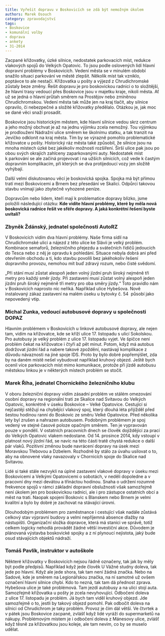 ```yaml
---
title: Vyřešit dopravu v Boskovicích se zdá být nemožným úkolem
authors: Marek Osouch
category: zpravodajství
tags:
- Boskovice
- komunální volby
- doprava
- ankety
- 31-2014 
---
```


Zacpané křižovatky, úzké silnice, nedostatek parkovacích míst, redukce vlakových spojů do Velkých Opatovic. To jsou podle oslovených lidí hlavní dopravní problémy v Boskovicích. Vedení města se v minulém období snažilo situaci parkování ve městě zlepšit. Několik míst tak vzniklo, poptávce to ale nestačí. Křižovatka u pošty a výjezd z Chrudichromské zůstaly beze změny. Řešit dopravu je pro boskovickou radnici o to složitější, že hlavní trasy vedoucí přes Boskovice jsou v majetku kraje, nikoli města. Ať už se jedná o hlavní průtah směrem na Prostějov nebo zmíněnou Chrudichromskou. Vedení města tak může jen na kraj tlačit, aby silnice opravilo, či nebezpečné a složité křižovatky předělalo. Otázkou je, jak moc se dané věci snaží prosadit.

Boskovice jsou historickým městem, kde hlavní silnice vedou skrz centrum a jeho možný obchvat je až na jednu výjimku zcela nemožný. Tou výjimkou je prodloužení Nádražní ulice směrem ke školnímu statku, a tak tranzit na Jevíčko odklonit na kraj města. Tím by se výrazně pomohlo problematické křižovatce u pošty. Historický ráz města také způsobil, že silnice jsou na mnoha místech úzké bez jakékoliv možnosti rozšíření. Širší ulice pak jsou po obou svých okrajích zahlceny zaparkovanými auty. Nedostatek míst k parkování se ale začíná projevovat i na užších silnicích, což vede k častým dopravním komplikacím, při kterých se dva protijedoucí vozy jen složitě vyhýbají.

Další velmi diskutovanou věcí je boskovická spojka. Spojka má být přímou tratí mezi Boskovicemi a Brnem bez přesedání ve Skalici. Odpůrci takovou stavbu vnímají jako zbytečně vyhozené peníze. 

Dopravcům nebo lidem, kteří mají k problematice dopravy blízko, jsme položili následující otázku: **Kde vidíte hlavní problémy, které by měla nová boskovická radnice řešit ve sféře dopravy. A jaká konkrétní řešení byste uvítali?**

### Zbyněk Ždánský, jednatel společnosti AutoRZ

V Boskovicích vidím dva hlavní problémy. Naše firma sídlí na Chrudichromské ulici a nájezd z této ulice ke Slávii je velký problém. Kombinace semaforů, železničního přejezdu a svátečních řidičů jedoucích do Tesca nebo z něj je opravdu k pohledání. Situace nebyla dobrá ani před otevřením obchodu a ti, kdo stavbu povolili bez jakéhokoliv řešení dopravního provozu, nemohou mít buď zdravý rozum, nebo čisté svědomí.

„Při stání musí zůstat alespoň jeden volný jízdní pruh široký nejméně tři metry pro každý směr jízdy. Při zastavení musí zůstat volný alespoň jeden jízdní pruh široký nejméně tři metry pro oba směry jízdy.“ Toto pravidlo nám v Boskovicích naprosto nic neříká. Například ulice Hybešova. Nově instalovaný zákaz zastavení na malém úseku u bytovky č. 54  působí jako nepovedený vtip.

### Michal Zunka, vedoucí autobusové dopravy u společnosti DOPAZ

Hlavním problémem v Boskovicích u linkové autobusové dopravy, ale nejen tam, vidím na křižovatce, kde se kříží ulice 17. listopadu s ulicí Sokolskou. Pro autobusy je velký problém z ulice 17. listopadu vyjet. Ve špičce není problém čekat na křižovatce i čtyři až pět minut. Potom, když má autobus dodržovat jízdní řád a nabere takové zpoždění, nastávají komplikace z důvodu návaznosti na jiné spoje IDS. Proto by bylo dobré popřemýšlet, zda by na daném místě nešel vybudovat například kruhový objezd. Ještě bych ocenil více parkovacích míst mimo komunikace, protože při jízdě autobusu městskou linkou je v některých místech problém se stočit.

### Marek Říha, jednatel Chornického železničního klubu

V oboru železniční dopravy vidím zásadní problém ve stálém omezování osobní dopravy na regionální trati ze Skalice nad Svitavou do Velkých Opatovic, konkrétně v úseku Boskovice – Velké Opatovice. Cestující si nejčastěji stěžují na chybějící vlakový spoj, který dlouhá léta přijížděl před šestou hodinou ranní do Boskovic ze směru Velké Opatovice. Před několika lety byl zrušen a nahrazen autobusem. Podobným problémem je spoj vedený ve stejné časové poloze opačným směrem. Ten je vypravován pouze v pondělí. V ostatních pracovních dnech se člověk dojíždějící za prací do Velkých Opatovic vlakem nedostane. Od 14. prosince 2014, kdy vstoupí v platnost nový jízdní řád, se navíc na této části tratě chystá redukce o další pár vlaků. Pozitivní změnou bude navrácení dopravy na úsek mezi Moravskou Třebovou a Dzbelem. Rozhodně by stálo za úvahu usilovat o to, aby na obnovené vlaky navazovaly v Chornicích spoje do Skalice nad Svitavou.

Lidé si také stále nezvykli na úplné zastavení vlakové dopravy v úseku mezi Boskovicemi a Velkými Opatovicemi o sobotách, v neděli dopoledne a v pracovní dny mezi devátou a třináctou hodinou. Snaha o udržení rozumné frekvence spojů v rámci základní dopravní obslužnosti však samozřejmě není úkolem jen pro boskovickou radnici, ale i pro zástupce ostatních obcí a měst na trati. Naopak spojení Boskovic s Blanskem nebo Brnem je velmi kvalitní a bylo by dobré je zachovat na stávající úrovni. 

Dlouhodobým problémem pro zaměstnance i cestující však nadále zůstává celkový stav výpravní budovy a velmi nepříjemná absence dlažby na nástupišti. Organizační složka dopravce, která má stanici ve správě, totiž celkem logicky nehodlá provádět žádné větší investiční akce. Důvodem je plánovaná výstavba boskovické spojky a z ní plynoucí nejistota, jaký bude osud stávajících objektů nádraží.

### Tomáš Pavlík, instruktor v autoškole

Některé křižovatky v Boskovicích nejsou řádně označeny, tak jak by měly být podle předpisů. Například když jede člověk U Vážné studny doleva, tak jede po hlavní. Když ale jede shora, tak tam není žádná značka. Nebo na Sadové, kde je směrem na Legionářskou značka, na ní samotné už ovšem označení hlavní silnice chybí. Kdo to nezná, tak tam dá přednost zprava. Hybešova ulice je také problémová. Tam jezdí autobusy a na ulici stojí auta. Samozřejmě křižovatka u pošty je zcela nevyhovující. Odbočení doleva z ulice 17. listopadu je problém. Já bych tam viděl kruhový objezd. Jde samozřejmě o to, jestli by takový objezd pomohl. Pak odbočit doleva na silnici od Chrudichrom je taky problém. Provoz je čím dál větší. Ve čtvrtek a v pátek jsou Boskovice zacpané, zvlášť když lidé vyráží do supermarketů na nákupy. Problémovým místem je i odbočení doleva z Mánesovy ulice, zvlášť když těsně za křižovatkou jsou koleje, ale tam nevím, co by se muselo udělat.